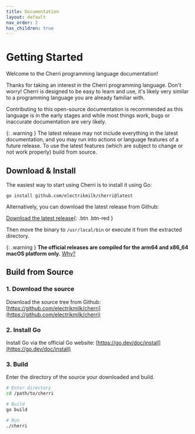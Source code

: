 ```yaml
---
title: Documentation
layout: default
nav_order: 2
has_children: true
---
```


# Getting Started

Welcome to the Cherri programming language documentation!

Thanks for taking an interest in the Cherri programming language. Don't worry! Cherri is designed to be easy to learn and use, it's likely very similar to a programming language you are already familiar with.

Contributing to this open-source documentation is recommended as this language is in the early stages and while most
things work, bugs or inaccurate documentation are very likely.

{: .warning }
The latest release may not include everything in the latest documentation, and you may run into actions or language features of a future release. To use the latest features (which are subject to change or not work properly) build from source.

## Download & Install

The easiest way to start using Cherri is to install it using Go:

```console
go install github.com/electrikmilk/cherri@latest
```

Alternatively, you can download the latest release from Github:

[Download the latest release](https://github.com/electrikmilk/cherri/releases){: .btn .btn-red }

Then move the binary to `/usr/local/bin` or execute it from the extracted directory.

{: .warning }
**The official releases are compiled for the arm64 and x86_64 macOS platform only.** [Why?](https://github.com/electrikmilk/cherri/wiki/Why-macOS-only%3F)

## Build from Source

### 1. Download the source

Download the source tree from Github: [https://github.com/electrikmilk/cherri](https://github.com/electrikmilk/cherri)

### 2. Install Go

Install Go via the official Go website: [https://go.dev/doc/install](https://go.dev/doc/install)

### 3. Build

Enter the directory of the source your downloaded and build.

```bash
# Enter directory
cd /path/to/cherri

# Build
go build

# Run
./cherri
```
